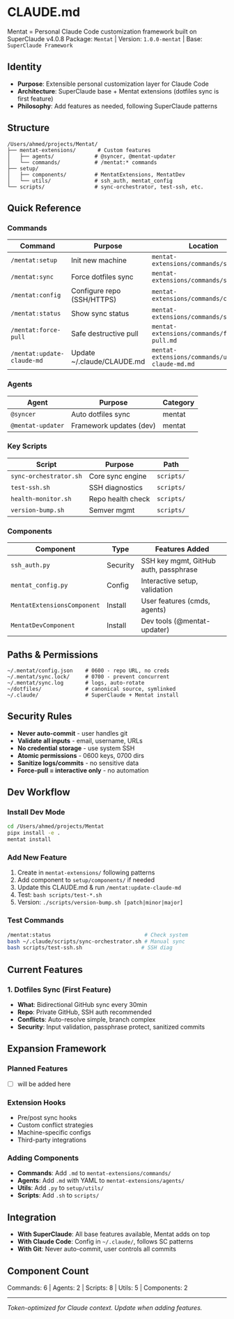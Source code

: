# CLAUDE.md

Mentat = Personal Claude Code customization framework built on SuperClaude v4.0.8
Package: `Mentat` | Version: `1.0.0-mentat` | Base: `SuperClaude Framework`

## Identity
- **Purpose**: Extensible personal customization layer for Claude Code
- **Architecture**: SuperClaude base + Mentat extensions (dotfiles sync is first feature)
- **Philosophy**: Add features as needed, following SuperClaude patterns

## Structure
```
/Users/ahmed/projects/Mentat/
├── mentat-extensions/       # Custom features
│   ├── agents/             # @syncer, @mentat-updater
│   └── commands/           # /mentat:* commands
├── setup/
│   ├── components/         # MentatExtensions, MentatDev
│   └── utils/              # ssh_auth, mentat_config
└── scripts/                # sync-orchestrator, test-ssh, etc.
```

## Quick Reference

### Commands
| Command | Purpose | Location |
|---------|---------|----------|
| `/mentat:setup` | Init new machine | `mentat-extensions/commands/setup.md` |
| `/mentat:sync` | Force dotfiles sync | `mentat-extensions/commands/sync.md` |
| `/mentat:config` | Configure repo (SSH/HTTPS) | `mentat-extensions/commands/config.md` |
| `/mentat:status` | Show sync status | `mentat-extensions/commands/status.md` |
| `/mentat:force-pull` | Safe destructive pull | `mentat-extensions/commands/force-pull.md` |
| `/mentat:update-claude-md` | Update ~/.claude/CLAUDE.md | `mentat-extensions/commands/update-claude-md.md` |

### Agents
| Agent | Purpose | Category |
|-------|---------|----------|
| `@syncer` | Auto dotfiles sync | mentat |
| `@mentat-updater` | Framework updates (dev) | mentat |

### Key Scripts
| Script | Purpose | Path |
|--------|---------|------|
| `sync-orchestrator.sh` | Core sync engine | `scripts/` |
| `test-ssh.sh` | SSH diagnostics | `scripts/` |
| `health-monitor.sh` | Repo health check | `scripts/` |
| `version-bump.sh` | Semver mgmt | `scripts/` |

### Components
| Component | Type | Features Added |
|-----------|------|----------------|
| `ssh_auth.py` | Security | SSH key mgmt, GitHub auth, passphrase |
| `mentat_config.py` | Config | Interactive setup, validation |
| `MentatExtensionsComponent` | Install | User features (cmds, agents) |
| `MentatDevComponent` | Install | Dev tools (@mentat-updater) |

## Paths & Permissions
```
~/.mentat/config.json    # 0600 - repo URL, no creds
~/.mentat/sync.lock/     # 0700 - prevent concurrent
~/.mentat/sync.log       # logs, auto-rotate
~/dotfiles/              # canonical source, symlinked
~/.claude/               # SuperClaude + Mentat install
```

## Security Rules
- **Never auto-commit** - user handles git
- **Validate all inputs** - email, username, URLs
- **No credential storage** - use system SSH
- **Atomic permissions** - 0600 keys, 0700 dirs
- **Sanitize logs/commits** - no sensitive data
- **Force-pull = interactive only** - no automation

## Dev Workflow

### Install Dev Mode
```bash
cd /Users/ahmed/projects/Mentat
pipx install -e .
mentat install
```

### Add New Feature
1. Create in `mentat-extensions/` following patterns
2. Add component to `setup/components/` if needed
3. Update this CLAUDE.md & run `/mentat:update-claude-md`
4. Test: `bash scripts/test-*.sh`
5. Version: `./scripts/version-bump.sh [patch|minor|major]`

### Test Commands
```bash
/mentat:status                              # Check system
bash ~/.claude/scripts/sync-orchestrator.sh # Manual sync
bash scripts/test-ssh.sh                   # SSH diag
```

## Current Features

### 1. Dotfiles Sync (First Feature)
- **What**: Bidirectional GitHub sync every 30min
- **Repo**: Private GitHub, SSH auth recommended
- **Conflicts**: Auto-resolve simple, branch complex
- **Security**: Input validation, passphrase protect, sanitized commits

## Expansion Framework

### Planned Features
- [ ] will be added here


### Extension Hooks
- Pre/post sync hooks
- Custom conflict strategies
- Machine-specific configs
- Third-party integrations

### Adding Components
- **Commands**: Add `.md` to `mentat-extensions/commands/`
- **Agents**: Add `.md` with YAML to `mentat-extensions/agents/`
- **Utils**: Add `.py` to `setup/utils/`
- **Scripts**: Add `.sh` to `scripts/`

## Integration
- **With SuperClaude**: All base features available, Mentat adds on top
- **With Claude Code**: Config in `~/.claude/`, follows SC patterns
- **With Git**: Never auto-commit, user controls all commits

## Component Count
Commands: 6 | Agents: 2 | Scripts: 8 | Utils: 5 | Components: 2

---
*Token-optimized for Claude context. Update when adding features.*